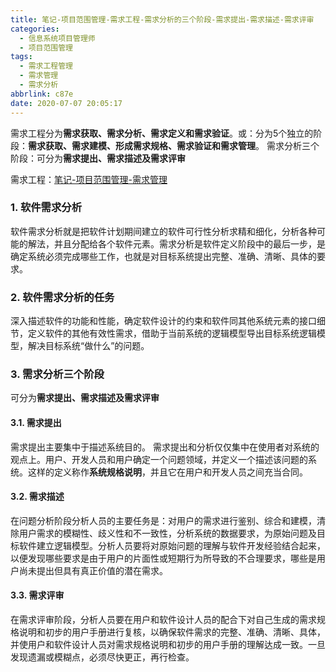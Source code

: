 ```yaml
---
title: 笔记-项目范围管理-需求工程-需求分析的三个阶段-需求提出-需求描述-需求评审
categories:
  - 信息系统项目管理师
  - 项目范围管理
tags:
  - 需求工程管理
  - 需求管理
  - 需求分析
abbrlink: c87e
date: 2020-07-07 20:05:17
---
```


需求工程分为**需求获取、需求分析、需求定义和需求验证**。或：分为5个独立的阶段：**需求获取、需求建模、形成需求规格、需求验证和需求管理**。
需求分析三个阶段：可分为**需求提出、需求描述及需求评审**

需求工程：[笔记-项目范围管理-需求管理](https://www.zenwu.site/post/70eb.html)

<!-- more -->

### 1. 软件需求分析

软件需求分析就是把软件计划期间建立的软件可行性分析求精和细化，分析各种可能的解法，并且分配给各个软件元素。需求分析是软件定义阶段中的最后一步，是确定系统必须完成哪些工作，也就是对目标系统提出完整、准确、清晰、具体的要求。

### 2. 软件需求分析的任务

深入描述软件的功能和性能，确定软件设计的约束和软件同其他系统元素的接口细节，定义软件的其他有效性需求，借助于当前系统的逻辑模型导出目标系统逻辑模型，解决目标系统“做什么”的问题。

### 3. 需求分析三个阶段

可分为**需求提出、需求描述及需求评审**

#### 3.1. 需求提出

需求提出主要集中于描述系统目的。
需求提出和分析仅仅集中在使用者对系统的观点上。用户、开发人员和用户确定一个问题领域，并定义一个描述该问题的系统。这样的定义称作**系统规格说明**，并且它在用户和开发人员之间充当合同。

#### 3.2. 需求描述

在问题分析阶段分析人员的主要任务是：对用户的需求进行鉴别、综合和建模，清除用户需求的模糊性、歧义性和不一致性，分析系统的数据要求，为原始问题及目标软件建立逻辑模型。分析人员要将对原始问题的理解与软件开发经验结合起来，以便发现哪些要求是由于用户的片面性或短期行为所导致的不合理要求，哪些是用户尚未提出但具有真正价值的潜在需求。

#### 3.3. 需求评审

在需求评审阶段，分析人员要在用户和软件设计人员的配合下对自己生成的需求规格说明和初步的用户手册进行复核，以确保软件需求的完整、准确、清晰、具体，并使用户和软件设计人员对需求规格说明和初步的用户手册的理解达成一致。一旦发现遗漏或模糊点，必须尽快更正，再行检查。
